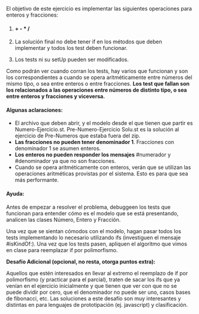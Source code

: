 El objetivo de este ejercicio es implementar las siguientes operaciones para enteros y fracciones:
 1. #### + - *  /

2. La solución final no debe tener if en los métodos que deben implementar y todos los test deben funcionar.
3. Los tests ni su setUp pueden ser modificados.

Como podrán ver cuando corran los tests, hay varios que funcionan y son los correspondientes a cuando se opera aritméticamente entre números del mismo tipo, o sea entre enteros o entre fracciones. **Los test que fallan son los relacionados a las operaciones entre números de distinto tipo, o sea entre enteros y fracciones y viceversa.**

#### Algunas aclaraciones:

- El archivo que deben abrir, y el modelo desde el que tienen que partir es Numero-Ejercicio.st. Pre-Numero-Ejercicio Solu.st es la solución al ejercicio de Pre-Numeros que estaba fuera del zip.
- **Las fracciones no pueden tener denominador 1**. Fracciones con denominador 1 se asumen enteros.
- **Los enteros no pueden responder los mensajes** #numerador y #denominador ya que no son fracciones.
- Cuando se opera aritméticamente con enteros, verán que se utilizan las operaciones aritméticas provistas por el sistema. Esto es para que sea más performante.

#### Ayuda:

Antes de empezar a resolver el problema, debuggeen los tests que funcionan para entender cómo es el modelo que se está presentando, analicen las clases Número, Entero y Fracción.

Una vez que se sientan cómodos con el modelo, hagan pasar todos los tests implementando lo necesario utilizando ifs (investiguen el mensaje #isKindOf:). Una vez que los tests pasen, apliquen el algoritmo que vimos en clase para reemplazar if por polimorfismo.

**Desafío Adicional (opcional, no resta, otorga puntos extra):**

Aquellos que estén interesados en llevar al extremo el reemplazo de if por polimorfismo (y practicar para el parcial), traten de sacar los ifs que ya venían en el ejercicio inicialmente y que tienen que ver con que no se puede dividir por cero, que el denominador no puede ser uno, casos bases de fibonacci, etc. Las soluciones a este desafío son muy interesantes y distintas en para lenguajes de prototipación (ej. javascript) y clasificación.
